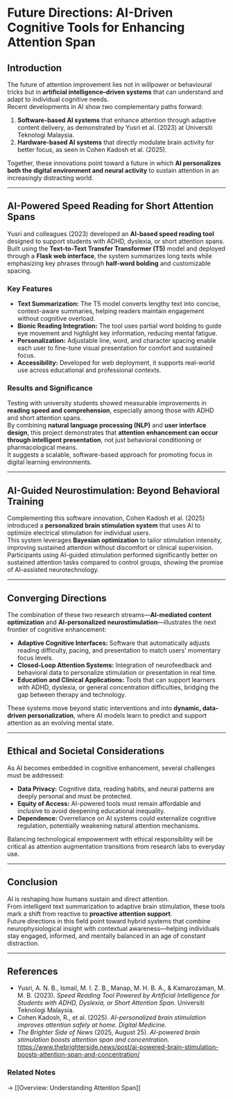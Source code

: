 # Future Directions: AI-Driven Cognitive Tools for Enhancing Attention Span

## Introduction
The future of attention improvement lies not in willpower or behavioural tricks but in **artificial intelligence–driven systems** that can understand and adapt to individual cognitive needs.  
Recent developments in AI show two complementary paths forward:  
1. **Software-based AI systems** that enhance attention through adaptive content delivery, as demonstrated by Yusri et al. (2023) at Universiti Teknologi Malaysia.  
2. **Hardware-based AI systems** that directly modulate brain activity for better focus, as seen in Cohen Kadosh et al. (2025).

Together, these innovations point toward a future in which **AI personalizes both the digital environment and neural activity** to sustain attention in an increasingly distracting world.

---

## AI-Powered Speed Reading for Short Attention Spans
Yusri and colleagues (2023) developed an **AI-based speed reading tool** designed to support students with ADHD, dyslexia, or short attention spans.  
Built using the **Text-to-Text Transfer Transformer (T5)** model and deployed through a **Flask web interface**, the system summarizes long texts while emphasizing key phrases through **half-word bolding** and customizable spacing.  

### Key Features
- **Text Summarization:** The T5 model converts lengthy text into concise, context-aware summaries, helping readers maintain engagement without cognitive overload.  
- **Bionic Reading Integration:** The tool uses partial word bolding to guide eye movement and highlight key information, reducing mental fatigue.  
- **Personalization:** Adjustable line, word, and character spacing enable each user to fine-tune visual presentation for comfort and sustained focus.  
- **Accessibility:** Developed for web deployment, it supports real-world use across educational and professional contexts.

### Results and Significance
Testing with university students showed measurable improvements in **reading speed and comprehension**, especially among those with ADHD and short attention spans.  
By combining **natural language processing (NLP)** and **user interface design**, this project demonstrates that **attention enhancement can occur through intelligent presentation**, not just behavioral conditioning or pharmacological means.  
It suggests a scalable, software-based approach for promoting focus in digital learning environments.

---

## AI-Guided Neurostimulation: Beyond Behavioral Training
Complementing this software innovation, Cohen Kadosh et al. (2025) introduced a **personalized brain stimulation system** that uses AI to optimize electrical stimulation for individual users.  
This system leverages **Bayesian optimization** to tailor stimulation intensity, improving sustained attention without discomfort or clinical supervision.  
Participants using AI-guided stimulation performed significantly better on sustained attention tasks compared to control groups, showing the promise of AI-assisted neurotechnology.

---

## Converging Directions
The combination of these two research streams—**AI-mediated content optimization** and **AI-personalized neurostimulation**—illustrates the next frontier of cognitive enhancement:
- **Adaptive Cognitive Interfaces:** Software that automatically adjusts reading difficulty, pacing, and presentation to match users’ momentary focus levels.  
- **Closed-Loop Attention Systems:** Integration of neurofeedback and behavioral data to personalize stimulation or presentation in real time.  
- **Education and Clinical Applications:** Tools that can support learners with ADHD, dyslexia, or general concentration difficulties, bridging the gap between therapy and technology.

These systems move beyond static interventions and into **dynamic, data-driven personalization**, where AI models learn to predict and support attention as an evolving mental state.

---

## Ethical and Societal Considerations
As AI becomes embedded in cognitive enhancement, several challenges must be addressed:
- **Data Privacy:** Cognitive data, reading habits, and neural patterns are deeply personal and must be protected.  
- **Equity of Access:** AI-powered tools must remain affordable and inclusive to avoid deepening educational inequality.  
- **Dependence:** Overreliance on AI systems could externalize cognitive regulation, potentially weakening natural attention mechanisms.  

Balancing technological empowerment with ethical responsibility will be critical as attention augmentation transitions from research labs to everyday use.

---

## Conclusion
AI is reshaping how humans sustain and direct attention.  
From intelligent text summarization to adaptive brain stimulation, these tools mark a shift from reactive to **proactive attention support**.  
Future directions in this field point toward hybrid systems that combine neurophysiological insight with contextual awareness—helping individuals stay engaged, informed, and mentally balanced in an age of constant distraction.

---

## References
- Yusri, A. N. B., Ismail, M. I. Z. B., Manap, M. H. B. A., & Kamarozaman, M. M. B. (2023). *Speed Reading Tool Powered by Artificial Intelligence for Students with ADHD, Dyslexia, or Short Attention Span.* Universiti Teknologi Malaysia.  
- Cohen Kadosh, R., et al. (2025). *AI-personalized brain stimulation improves attention safely at home.* *Digital Medicine.*  
- *The Brighter Side of News* (2025, August 25). *AI-powered brain stimulation boosts attention span and concentration.*  
  https://www.thebrighterside.news/post/ai-powered-brain-stimulation-boosts-attention-span-and-concentration/

### Related Notes
→ [[Overview: Understanding Attention Span]]  
